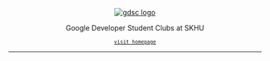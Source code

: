 <div align="center">

<a href="https://www.gdsc-skhu.com/">

![gdsc logo](https://github.com/GDSC-at-SKHU/.github/blob/main/assets/GDSC%20SKHU%20LOGO%20-%20rectangle.png)

</a>

<p>

Google Developer Student Clubs at SKHU

<small>

[`visit homepage`](https://www.gdsc-skhu.com/)

</small>

</p>

---

</div>
